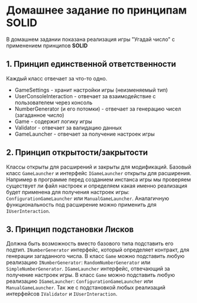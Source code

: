 # Домашнее задание по принципам SOLID
В домашнем задании показана реализация игры "Угадай число" с применением принципов **SOLID**

## 1. Принцип единственной ответственности
  Каждый класс отвечает за что-то одно.
  * GameSettings - хранит настройки игры (неизменяемый тип)
  * UserConsoleInteraction - отвечает за взаимодействие с пользователем через консоль
  * NumberGenerator (и его потомки) - отвечает за генерацию чисел (загаданное число)
  * Game - содержит логику игры
  * Validator - отвечает за валидацию данных
  * GameLauncher - отвечает за получение настроек игры

## 2. Принцип открытости/закрытости
  Классы открыты для расширений и закрыты для модификаций.
  Базовый класс `GameLauncher` и интерфейс `IGameLauncher` открыты для расширения. Например в программе перед созданием инстанса игры мы проверяем существует ли файл настроек и определяем какая именно реализация будет применена для получения настроек игры: `ConfigurationGameLauncher` или `ManualGameLauncher`. Аналагичную функциональность под расширение можно применить для `IUserInteraction`.

## 3. Принцип подстановки Лисков
  Должна быть возможность вместо базового типа подставить его подтип.
  `INumberGenerator` интерфейс, который определяет контракт, для генерации загаданного числа. В класс `Game` можно подставить любую реализацию `INumberGenerator`: `RandomNumberGenerator` или `SimpleNumberGenerator`. `IGameLauncher` интерфейс, отвечающий за получение настроек игры. В класс `Game` можно подставить любую реализацию `IGameLauncher`: `ConfigurationGameLauncher` или `ManualGameLauncher`. Так же с подстановкой любых реализаций интерфейсов `IValidator` и `IUserInteraction`.
